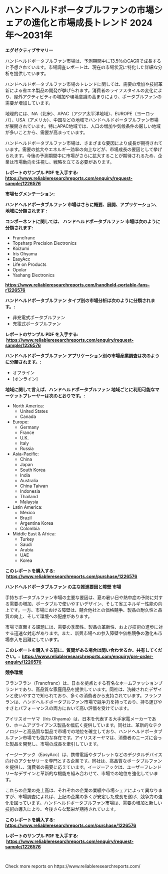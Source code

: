 <p><h1>ハンドヘルドポータブルファンの市場シェアの進化と市場成長トレンド 2024年〜2031年</h1></p><p><strong>エグゼクティブサマリー</strong></p>
<p><p>ハンドヘルドポータブルファン市場は、予測期間中に13.5％のCAGRで成長すると予想されています。市場調査レポートは、現在の市場状況に特化した詳細な分析を提供しています。</p><p>ハンドヘルドポータブルファン市場のトレンドに関しては、需要の増加や技術革新による省エネ製品の開発が挙げられます。消費者のライフスタイルの変化により、屋外アクティビティの増加や環境意識の高まりにより、ポータブルファンの需要が増加しています。</p><p>地理的には、NA（北米）、APAC（アジア太平洋地域）、EUROPE（ヨーロッパ）、USA（アメリカ）、中国などの地域でハンドヘルドポータブルファン市場が展開されています。特にAPAC地域では、人口の増加や気候条件の厳しい地域が多いことから、需要が高まっています。</p><p>ハンドヘルドポータブルファン市場は、さまざまな要因により成長が期待されています。需要の拡大やエネルギー効率の向上などが、市場成長の要因として挙げられます。今後の予測期間中に市場がさらに拡大することが期待されるため、企業は市場動向を注視し、戦略を立てる必要があります。</p></p>
<p><strong>レポートのサンプル PDF を入手する: <a href="https://www.reliableresearchreports.com/enquiry/request-sample/1226576">https://www.reliableresearchreports.com/enquiry/request-sample/1226576</a></strong></p>
<p><strong>市場セグメンテーション:</strong></p>
<p><strong> ハンドヘルドポータブルファン 市場はさらに概要、展開、アプリケーション、地域に分類されます :</strong></p>
<p><strong>コンポーネントに関しては、 ハンドヘルドポータブルファン 市場は次のように分類されます: &nbsp;</strong></p>
<p><ul><li>Francfranc</li><li>Topsharp Precision Electronics</li><li>Koizumi</li><li>Iris Ohyama</li><li>EasyAcc</li><li>Life on Products</li><li>Opolar</li><li>Yashang Electronics</li></ul></p>
<p><strong><a href="https://www.reliableresearchreports.com/handheld-portable-fans-r1226576">https://www.reliableresearchreports.com/handheld-portable-fans-r1226576</a></strong></p>
<p><strong> ハンドヘルドポータブルファン タイプ別の市場分析は次のように分類されます。:</strong></p>
<p><ul><li>非充電式ポータブルファン</li><li>充電式ポータブルファン</li></ul></p>
<p><strong>レポートのサンプル PDF を入手する: &nbsp;<a href="https://www.reliableresearchreports.com/enquiry/request-sample/1226576">https://www.reliableresearchreports.com/enquiry/request-sample/1226576</a></strong></p>
<p><strong> ハンドヘルドポータブルファン アプリケーション別の市場産業調査は次のように分類されます。:</strong></p>
<p><ul><li>オフライン</li><li>[オンライン]</li></ul></p>
<p><strong>地域に関して言えば、ハンドヘルドポータブルファン 地域ごとに利用可能なマーケットプレーヤーは次のとおりです。:</strong></p>
<p><ul>
    <li>
        North America:
        <ul>
            <li>United States</li>
            <li>Canada</li>
        </ul>
    </li>
    <li>
        Europe:
        <ul>
            <li>Germany</li>
            <li>France</li>
            <li>U.K.</li>
            <li>Italy</li>
            <li>Russia</li>
        </ul>
    </li>
    <li>
        Asia-Pacific:
        <ul>
            <li>China</li>
            <li>Japan</li>
            <li>South Korea</li>
            <li>India</li>
            <li>Australia</li>
            <li>China Taiwan</li>
            <li>Indonesia</li>
            <li>Thailand</li>
            <li>Malaysia</li>
        </ul>
    </li>
    <li>
        Latin America:
        <ul>
            <li>Mexico</li>
            <li>Brazil</li>
            <li>Argentina Korea</li>
            <li>Colombia</li>
        </ul>
    </li>
    <li>
        Middle East & Africa:
        <ul>
            <li>Turkey</li>
            <li>Saudi</li>
            <li>Arabia</li>
            <li>UAE</li>
            <li>Korea</li>
        </ul>
    </li>
    </ul></p>
<p><strong>このレポートを購入する: &nbsp;<a href="https://www.reliableresearchreports.com/purchase/1226576">https://www.reliableresearchreports.com/purchase/1226576</a></strong></p>
<p><strong>ハンドヘルドポータブルファン の主な推進要因と障壁 市場</strong></p>
<p><p>手持ちポータブルファン市場の主要な要因は、夏の暑い日や熱中症の予防に対する需要の増加、ポータブルで使いやすいデザイン、そして省エネルギー性能の向上です。一方、市場における障壁は、競合他社との価格競争、製品の耐久性と品質の向上、そして環境への配慮があります。</p><p>市場で直面する課題には、需要の季節性、製品の革新性、および技術の進歩に対する迅速な対応があります。また、新興市場への参入障壁や価格競争の激化も市場参入を困難にしています。</p></p>
<p><strong>このレポートを購入する前に、質問がある場合は問い合わせるか、共有してください。:&nbsp; <a href="https://www.reliableresearchreports.com/enquiry/pre-order-enquiry/1226576">https://www.reliableresearchreports.com/enquiry/pre-order-enquiry/1226576</a></strong></p>
<p><strong>競争環境</strong></p>
<p><p>フランフラン（Francfranc）は、日本を拠点とする有名なホームファッションブランドであり、高品質な家庭用品を提供しています。同社は、洗練されたデザインと使いやすさで知られており、多くの消費者から支持されています。フランフランは、ハンドヘルドポータブルファン市場で競争力を持っており、持ち運びやすさとパフォーマンスの両方において高い評価を受けています。</p><p>アイリスオーヤマ（Iris Ohyama）は、日本を代表する大手家電メーカーであり、ホームアプライアンス製品を幅広く提供しています。同社は、革新的なテクノロジーと高品質な製品で市場での地位を確立しており、ハンドヘルドポータブルファン市場でも強力な存在です。アイリスオーヤマは、消費者のニーズに合った製品を開発し、市場の成長を牽引しています。</p><p>イージーアック（EasyAcc）は、携帯電話やタブレットなどのデジタルデバイス向けのアクセサリーを専門とする企業です。同社は、高品質なポータブルファンを提供し、消費者の需要に応えています。イージーアックは、ユーザーフレンドリーなデザインと革新的な機能を組み合わせて、市場での地位を強化しています。</p><p>これらの企業の売上高は、それぞれの企業の業績や市場シェアによって異なりますが、市場調査によれば、上記の企業の多くが安定した成長を遂げ、競争力の強化を図っています。ハンドヘルドポータブルファン市場は、需要の増加と新しい技術の導入により、今後さらな繁栄が期待されています。</p></p>
<p><strong>このレポートを購入する: &nbsp; <a href="https://www.reliableresearchreports.com/purchase/1226576">https://www.reliableresearchreports.com/purchase/1226576</a></strong></p>
<p><strong>レポートのサンプル PDF を入手する: &nbsp;<a href="https://www.reliableresearchreports.com/enquiry/request-sample/1226576">https://www.reliableresearchreports.com/enquiry/request-sample/1226576</a></strong><strong></strong></p>
<p>&nbsp;</p>
<p>Check more reports on https://www.reliableresearchreports.com/</p>